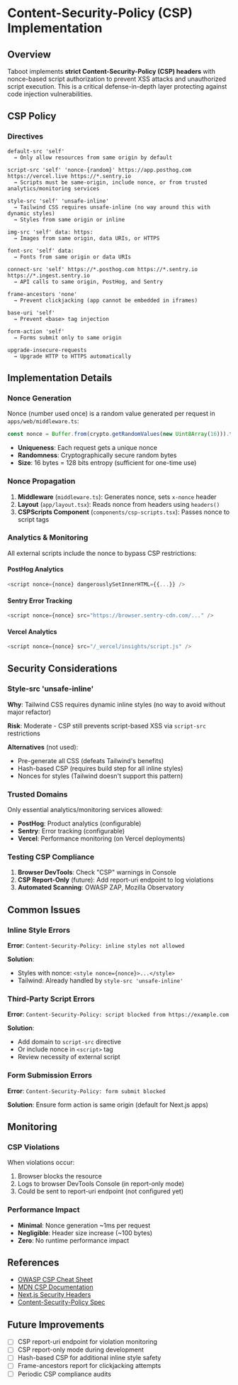 # Content-Security-Policy (CSP) Implementation

## Overview

Taboot implements **strict Content-Security-Policy (CSP) headers** with nonce-based script authorization to prevent XSS attacks and unauthorized script execution. This is a critical defense-in-depth layer protecting against code injection vulnerabilities.

## CSP Policy

### Directives

```
default-src 'self'
  → Only allow resources from same origin by default

script-src 'self' 'nonce-{random}' https://app.posthog.com https://vercel.live https://*.sentry.io
  → Scripts must be same-origin, include nonce, or from trusted analytics/monitoring services

style-src 'self' 'unsafe-inline'
  → Tailwind CSS requires unsafe-inline (no way around this with dynamic styles)
  → Styles from same origin or inline

img-src 'self' data: https:
  → Images from same origin, data URIs, or HTTPS

font-src 'self' data:
  → Fonts from same origin or data URIs

connect-src 'self' https://*.posthog.com https://*.sentry.io https://*.ingest.sentry.io
  → API calls to same origin, PostHog, and Sentry

frame-ancestors 'none'
  → Prevent clickjacking (app cannot be embedded in iframes)

base-uri 'self'
  → Prevent <base> tag injection

form-action 'self'
  → Forms submit only to same origin

upgrade-insecure-requests
  → Upgrade HTTP to HTTPS automatically
```

## Implementation Details

### Nonce Generation

Nonce (number used once) is a random value generated per request in `apps/web/middleware.ts`:

```typescript
const nonce = Buffer.from(crypto.getRandomValues(new Uint8Array(16))).toString('base64');
```

- **Uniqueness**: Each request gets a unique nonce
- **Randomness**: Cryptographically secure random bytes
- **Size**: 16 bytes = 128 bits entropy (sufficient for one-time use)

### Nonce Propagation

1. **Middleware** (`middleware.ts`): Generates nonce, sets `x-nonce` header
2. **Layout** (`app/layout.tsx`): Reads nonce from headers using `headers()`
3. **CSPScripts Component** (`components/csp-scripts.tsx`): Passes nonce to script tags

### Analytics & Monitoring

All external scripts include the nonce to bypass CSP restrictions:

#### PostHog Analytics
```typescript
<script nonce={nonce} dangerouslySetInnerHTML={{...}} />
```

#### Sentry Error Tracking
```typescript
<script nonce={nonce} src="https://browser.sentry-cdn.com/..." />
```

#### Vercel Analytics
```typescript
<script nonce={nonce} src="/_vercel/insights/script.js" />
```

## Security Considerations

### Style-src 'unsafe-inline'

**Why**: Tailwind CSS requires dynamic inline styles (no way to avoid without major refactor)

**Risk**: Moderate - CSP still prevents script-based XSS via `script-src` restrictions

**Alternatives** (not used):
- Pre-generate all CSS (defeats Tailwind's benefits)
- Hash-based CSP (requires build step for all inline styles)
- Nonces for styles (Tailwind doesn't support this pattern)

### Trusted Domains

Only essential analytics/monitoring services allowed:
- **PostHog**: Product analytics (configurable)
- **Sentry**: Error tracking (configurable)
- **Vercel**: Performance monitoring (on Vercel deployments)

### Testing CSP Compliance

1. **Browser DevTools**: Check "CSP" warnings in Console
2. **CSP Report-Only** (future): Add report-uri endpoint to log violations
3. **Automated Scanning**: OWASP ZAP, Mozilla Observatory

## Common Issues

### Inline Style Errors

**Error**: `Content-Security-Policy: inline styles not allowed`

**Solution**:
- Styles with nonce: `<style nonce={nonce}>...</style>`
- Tailwind: Already handled by `style-src 'unsafe-inline'`

### Third-Party Script Errors

**Error**: `Content-Security-Policy: script blocked from https://example.com`

**Solution**:
- Add domain to `script-src` directive
- Or include nonce in `<script>` tag
- Review necessity of external script

### Form Submission Errors

**Error**: `Content-Security-Policy: form submit blocked`

**Solution**: Ensure form action is same origin (default for Next.js apps)

## Monitoring

### CSP Violations

When violations occur:
1. Browser blocks the resource
2. Logs to browser DevTools Console (in report-only mode)
3. Could be sent to report-uri endpoint (not configured yet)

### Performance Impact

- **Minimal**: Nonce generation ~1ms per request
- **Negligible**: Header size increase (~100 bytes)
- **Zero**: No runtime performance impact

## References

- [OWASP CSP Cheat Sheet](https://cheatsheetseries.owasp.org/cheatsheets/Content_Security_Policy_Cheat_Sheet.html)
- [MDN CSP Documentation](https://developer.mozilla.org/en-US/docs/Web/HTTP/CSP)
- [Next.js Security Headers](https://nextjs.org/docs/advanced-features/security-headers)
- [Content-Security-Policy Spec](https://w3c.github.io/webappsec-csp/)

## Future Improvements

- [ ] CSP report-uri endpoint for violation monitoring
- [ ] CSP report-only mode during development
- [ ] Hash-based CSP for additional inline style safety
- [ ] Frame-ancestors report for clickjacking attempts
- [ ] Periodic CSP compliance audits
